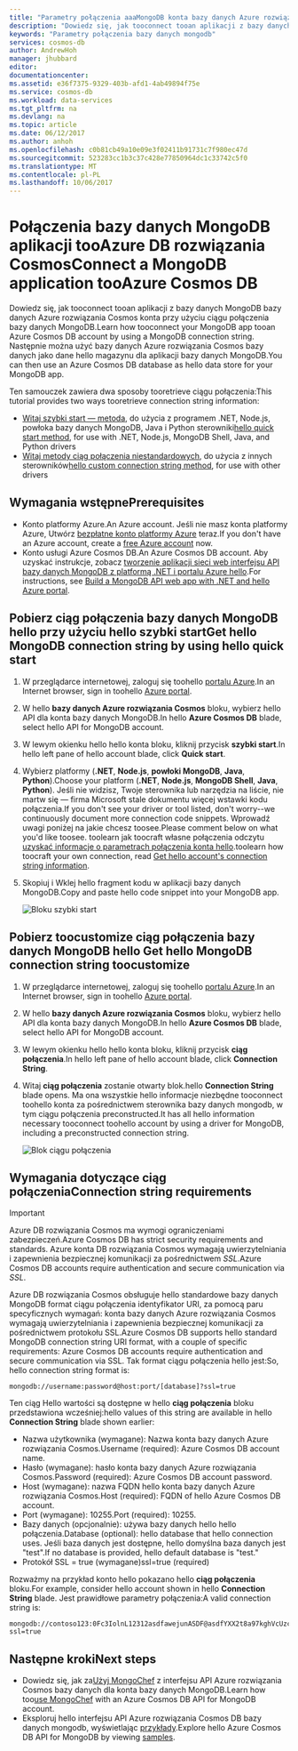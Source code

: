 ```yaml
---
title: "Parametry połączenia aaaMongoDB konta bazy danych Azure rozwiązania Cosmos | Dokumentacja firmy Microsoft"
description: "Dowiedz się, jak tooconnect tooan aplikacji z bazy danych MongoDB bazy danych Azure rozwiązania Cosmos konta przy użyciu ciągu połączenia bazy danych MongoDB."
keywords: "Parametry połączenia bazy danych mongodb"
services: cosmos-db
author: AndrewHoh
manager: jhubbard
editor: 
documentationcenter: 
ms.assetid: e36f7375-9329-403b-afd1-4ab49894f75e
ms.service: cosmos-db
ms.workload: data-services
ms.tgt_pltfrm: na
ms.devlang: na
ms.topic: article
ms.date: 06/12/2017
ms.author: anhoh
ms.openlocfilehash: c0b81cb49a10e09e3f02411b91731c7f980ec47d
ms.sourcegitcommit: 523283cc1b3c37c428e77850964dc1c33742c5f0
ms.translationtype: MT
ms.contentlocale: pl-PL
ms.lasthandoff: 10/06/2017
---
```

# <a name="connect-a-mongodb-application-tooazure-cosmos-db"></a><span data-ttu-id="d99f9-104">Połączenia bazy danych MongoDB aplikacji tooAzure DB rozwiązania Cosmos</span><span class="sxs-lookup"><span data-stu-id="d99f9-104">Connect a MongoDB application tooAzure Cosmos DB</span></span>
<span data-ttu-id="d99f9-105">Dowiedz się, jak tooconnect tooan aplikacji z bazy danych MongoDB bazy danych Azure rozwiązania Cosmos konta przy użyciu ciągu połączenia bazy danych MongoDB.</span><span class="sxs-lookup"><span data-stu-id="d99f9-105">Learn how tooconnect your MongoDB app tooan Azure Cosmos DB account by using a MongoDB connection string.</span></span> <span data-ttu-id="d99f9-106">Następnie można użyć bazy danych Azure rozwiązania Cosmos bazy danych jako dane hello magazynu dla aplikacji bazy danych MongoDB.</span><span class="sxs-lookup"><span data-stu-id="d99f9-106">You can then use an Azure Cosmos DB database as hello data store for your MongoDB app.</span></span> 

<span data-ttu-id="d99f9-107">Ten samouczek zawiera dwa sposoby tooretrieve ciągu połączenia:</span><span class="sxs-lookup"><span data-stu-id="d99f9-107">This tutorial provides two ways tooretrieve connection string information:</span></span>

- <span data-ttu-id="d99f9-108">[Witaj szybki start — metoda](#QuickstartConnection), do użycia z programem .NET, Node.js, powłoka bazy danych MongoDB, Java i Python sterowniki</span><span class="sxs-lookup"><span data-stu-id="d99f9-108">[hello quick start method](#QuickstartConnection), for use with .NET, Node.js, MongoDB Shell, Java, and Python drivers</span></span>
- <span data-ttu-id="d99f9-109">[Witaj metody ciąg połączenia niestandardowych](#GetCustomConnection), do użycia z innych sterowników</span><span class="sxs-lookup"><span data-stu-id="d99f9-109">[hello custom connection string method](#GetCustomConnection), for use with other drivers</span></span>

## <a name="prerequisites"></a><span data-ttu-id="d99f9-110">Wymagania wstępne</span><span class="sxs-lookup"><span data-stu-id="d99f9-110">Prerequisites</span></span>

- <span data-ttu-id="d99f9-111">Konto platformy Azure.</span><span class="sxs-lookup"><span data-stu-id="d99f9-111">An Azure account.</span></span> <span data-ttu-id="d99f9-112">Jeśli nie masz konta platformy Azure, Utwórz [bezpłatne konto platformy Azure](https://azure.microsoft.com/free/) teraz.</span><span class="sxs-lookup"><span data-stu-id="d99f9-112">If you don't have an Azure account, create a [free Azure account](https://azure.microsoft.com/free/) now.</span></span> 
- <span data-ttu-id="d99f9-113">Konto usługi Azure Cosmos DB.</span><span class="sxs-lookup"><span data-stu-id="d99f9-113">An Azure Cosmos DB account.</span></span> <span data-ttu-id="d99f9-114">Aby uzyskać instrukcje, zobacz [tworzenie aplikacji sieci web interfejsu API bazy danych MongoDB z platformą .NET i portalu Azure hello](create-mongodb-dotnet.md).</span><span class="sxs-lookup"><span data-stu-id="d99f9-114">For instructions, see [Build a MongoDB API web app with .NET and hello Azure portal](create-mongodb-dotnet.md).</span></span>

## <span data-ttu-id="d99f9-115"><a id="QuickstartConnection"></a>Pobierz ciąg połączenia bazy danych MongoDB hello przy użyciu hello szybki start</span><span class="sxs-lookup"><span data-stu-id="d99f9-115"><a id="QuickstartConnection"></a>Get hello MongoDB connection string by using hello quick start</span></span>
1. <span data-ttu-id="d99f9-116">W przeglądarce internetowej, zaloguj się toohello [portalu Azure](https://portal.azure.com).</span><span class="sxs-lookup"><span data-stu-id="d99f9-116">In an Internet browser, sign in toohello [Azure portal](https://portal.azure.com).</span></span>
2. <span data-ttu-id="d99f9-117">W hello **bazy danych Azure rozwiązania Cosmos** bloku, wybierz hello API dla konta bazy danych MongoDB.</span><span class="sxs-lookup"><span data-stu-id="d99f9-117">In hello **Azure Cosmos DB** blade, select hello API for MongoDB account.</span></span> 
3. <span data-ttu-id="d99f9-118">W lewym okienku hello hello konta bloku, kliknij przycisk **szybki start**.</span><span class="sxs-lookup"><span data-stu-id="d99f9-118">In hello left pane of hello account blade, click **Quick start**.</span></span> 
4. <span data-ttu-id="d99f9-119">Wybierz platformy (**.NET**, **Node.js**, **powłoki MongoDB**, **Java**, **Python**).</span><span class="sxs-lookup"><span data-stu-id="d99f9-119">Choose your platform (**.NET**, **Node.js**, **MongoDB Shell**, **Java**, **Python**).</span></span> <span data-ttu-id="d99f9-120">Jeśli nie widzisz, Twoje sterownika lub narzędzia na liście, nie martw się — firma Microsoft stale dokumentu więcej wstawki kodu połączenia.</span><span class="sxs-lookup"><span data-stu-id="d99f9-120">If you don't see your driver or tool listed, don't worry--we continuously document more connection code snippets.</span></span> <span data-ttu-id="d99f9-121">Wprowadź uwagi poniżej na jakie chcesz toosee.</span><span class="sxs-lookup"><span data-stu-id="d99f9-121">Please comment below on what you'd like toosee.</span></span> <span data-ttu-id="d99f9-122">toolearn jak toocraft własne połączenia odczytu [uzyskać informacje o parametrach połączenia konta hello](#GetCustomConnection).</span><span class="sxs-lookup"><span data-stu-id="d99f9-122">toolearn how toocraft your own connection, read [Get hello account's connection string information](#GetCustomConnection).</span></span>
5. <span data-ttu-id="d99f9-123">Skopiuj i Wklej hello fragment kodu w aplikacji bazy danych MongoDB.</span><span class="sxs-lookup"><span data-stu-id="d99f9-123">Copy and paste hello code snippet into your MongoDB app.</span></span>

    ![Bloku szybki start](./media/connect-mongodb-account/QuickStartBlade.png)

## <span data-ttu-id="d99f9-125"><a id="GetCustomConnection"></a>Pobierz toocustomize ciąg połączenia bazy danych MongoDB hello</span><span class="sxs-lookup"><span data-stu-id="d99f9-125"><a id="GetCustomConnection"></a> Get hello MongoDB connection string toocustomize</span></span>
1. <span data-ttu-id="d99f9-126">W przeglądarce internetowej, zaloguj się toohello [portalu Azure](https://portal.azure.com).</span><span class="sxs-lookup"><span data-stu-id="d99f9-126">In an Internet browser, sign in toohello [Azure portal](https://portal.azure.com).</span></span>
2. <span data-ttu-id="d99f9-127">W hello **bazy danych Azure rozwiązania Cosmos** bloku, wybierz hello API dla konta bazy danych MongoDB.</span><span class="sxs-lookup"><span data-stu-id="d99f9-127">In hello **Azure Cosmos DB** blade, select hello API for MongoDB account.</span></span> 
3. <span data-ttu-id="d99f9-128">W lewym okienku hello hello konta bloku, kliknij przycisk **ciąg połączenia**.</span><span class="sxs-lookup"><span data-stu-id="d99f9-128">In hello left pane of hello account blade, click **Connection String**.</span></span> 
4. <span data-ttu-id="d99f9-129">Witaj **ciąg połączenia** zostanie otwarty blok.</span><span class="sxs-lookup"><span data-stu-id="d99f9-129">hello **Connection String** blade opens.</span></span> <span data-ttu-id="d99f9-130">Ma ona wszystkie hello informacje niezbędne tooconnect toohello konta za pośrednictwem sterownika bazy danych mongodb, w tym ciągu połączenia preconstructed.</span><span class="sxs-lookup"><span data-stu-id="d99f9-130">It has all hello information necessary tooconnect toohello account by using a driver for MongoDB, including a preconstructed connection string.</span></span>

    ![Blok ciągu połączenia](./media/connect-mongodb-account/ConnectionStringBlade.png)

## <a name="connection-string-requirements"></a><span data-ttu-id="d99f9-132">Wymagania dotyczące ciąg połączenia</span><span class="sxs-lookup"><span data-stu-id="d99f9-132">Connection string requirements</span></span>
> [!Important]
> <span data-ttu-id="d99f9-133">Azure DB rozwiązania Cosmos ma wymogi ograniczeniami zabezpieczeń.</span><span class="sxs-lookup"><span data-stu-id="d99f9-133">Azure Cosmos DB has strict security requirements and standards.</span></span> <span data-ttu-id="d99f9-134">Azure konta DB rozwiązania Cosmos wymagają uwierzytelniania i zapewnienia bezpiecznej komunikacji za pośrednictwem *SSL*.</span><span class="sxs-lookup"><span data-stu-id="d99f9-134">Azure Cosmos DB accounts require authentication and secure communication via *SSL*.</span></span> 
>
>

<span data-ttu-id="d99f9-135">Azure DB rozwiązania Cosmos obsługuje hello standardowe bazy danych MongoDB format ciągu połączenia identyfikator URI, za pomocą paru specyficznych wymagań: konta bazy danych Azure rozwiązania Cosmos wymagają uwierzytelniania i zapewnienia bezpiecznej komunikacji za pośrednictwem protokołu SSL.</span><span class="sxs-lookup"><span data-stu-id="d99f9-135">Azure Cosmos DB supports hello standard MongoDB connection string URI format, with a couple of specific requirements: Azure Cosmos DB accounts require authentication and secure communication via SSL.</span></span> <span data-ttu-id="d99f9-136">Tak format ciągu połączenia hello jest:</span><span class="sxs-lookup"><span data-stu-id="d99f9-136">So, hello connection string format is:</span></span>

    mongodb://username:password@host:port/[database]?ssl=true

<span data-ttu-id="d99f9-137">Ten ciąg Hello wartości są dostępne w hello **ciąg połączenia** bloku przedstawiona wcześniej:</span><span class="sxs-lookup"><span data-stu-id="d99f9-137">hello values of this string are available in hello **Connection String** blade shown earlier:</span></span>

* <span data-ttu-id="d99f9-138">Nazwa użytkownika (wymagane): Nazwa konta bazy danych Azure rozwiązania Cosmos.</span><span class="sxs-lookup"><span data-stu-id="d99f9-138">Username (required): Azure Cosmos DB account name.</span></span>
* <span data-ttu-id="d99f9-139">Hasło (wymagane): hasło konta bazy danych Azure rozwiązania Cosmos.</span><span class="sxs-lookup"><span data-stu-id="d99f9-139">Password (required): Azure Cosmos DB account password.</span></span>
* <span data-ttu-id="d99f9-140">Host (wymagane): nazwa FQDN hello konta bazy danych Azure rozwiązania Cosmos.</span><span class="sxs-lookup"><span data-stu-id="d99f9-140">Host (required): FQDN of hello Azure Cosmos DB account.</span></span>
* <span data-ttu-id="d99f9-141">Port (wymagane): 10255.</span><span class="sxs-lookup"><span data-stu-id="d99f9-141">Port (required): 10255.</span></span>
* <span data-ttu-id="d99f9-142">Bazy danych (opcjonalnie): używa bazy danych hello hello połączenia.</span><span class="sxs-lookup"><span data-stu-id="d99f9-142">Database (optional): hello database that hello connection uses.</span></span> <span data-ttu-id="d99f9-143">Jeśli baza danych jest dostępne, hello domyślna baza danych jest "test".</span><span class="sxs-lookup"><span data-stu-id="d99f9-143">If no database is provided, hello default database is "test."</span></span>
* <span data-ttu-id="d99f9-144">Protokół SSL = true (wymagane)</span><span class="sxs-lookup"><span data-stu-id="d99f9-144">ssl=true (required)</span></span>

<span data-ttu-id="d99f9-145">Rozważmy na przykład konto hello pokazano hello **ciąg połączenia** bloku.</span><span class="sxs-lookup"><span data-stu-id="d99f9-145">For example, consider hello account shown in hello **Connection String** blade.</span></span> <span data-ttu-id="d99f9-146">Jest prawidłowe parametry połączenia:</span><span class="sxs-lookup"><span data-stu-id="d99f9-146">A valid connection string is:</span></span>

    mongodb://contoso123:0Fc3IolnL12312asdfawejunASDF@asdfYXX2t8a97kghVcUzcDv98hawelufhawefafnoQRGwNj2nMPL1Y9qsIr9Srdw==@anhohmongo.documents.azure.com:10255/mydatabase?ssl=true

## <a name="next-steps"></a><span data-ttu-id="d99f9-147">Następne kroki</span><span class="sxs-lookup"><span data-stu-id="d99f9-147">Next steps</span></span>
* <span data-ttu-id="d99f9-148">Dowiedz się, jak za[Użyj MongoChef](mongodb-mongochef.md) z interfejsu API Azure rozwiązania Cosmos bazy danych dla konta bazy danych MongoDB.</span><span class="sxs-lookup"><span data-stu-id="d99f9-148">Learn how too[use MongoChef](mongodb-mongochef.md) with an Azure Cosmos DB API for MongoDB account.</span></span>
* <span data-ttu-id="d99f9-149">Eksploruj hello interfejsu API Azure rozwiązania Cosmos DB bazy danych mongodb, wyświetlając [przykłady](mongodb-samples.md).</span><span class="sxs-lookup"><span data-stu-id="d99f9-149">Explore hello Azure Cosmos DB API for MongoDB by viewing [samples](mongodb-samples.md).</span></span>
